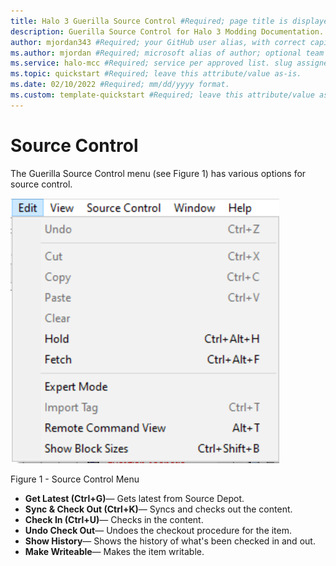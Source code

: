 ```yaml
---
title: Halo 3 Guerilla Source Control #Required; page title is displayed in search results. Include the brand.
description: Guerilla Source Control for Halo 3 Modding Documentation. #Required; article description that is displayed in search results. 
author: mjordan343 #Required; your GitHub user alias, with correct capitalization.
ms.author: mjordan #Required; microsoft alias of author; optional team alias.
ms.service: halo-mcc #Required; service per approved list. slug assigned by ACOM.
ms.topic: quickstart #Required; leave this attribute/value as-is.
ms.date: 02/10/2022 #Required; mm/dd/yyyy format.
ms.custom: template-quickstart #Required; leave this attribute/value as-is.
---
```


# Source Control

The Guerilla Source Control menu (see Figure 1) has various options for source control.

![View of the Source Control menu](./media/H3_Guerrilla_EditMenu.png)

Figure 1 - Source Control Menu

- **Get Latest (Ctrl+G)**— Gets latest from Source Depot.
- **Sync & Check Out (Ctrl+K)**— Syncs and checks out the content.
- **Check In (Ctrl+U)**— Checks in the content.
- **Undo Check Out**— Undoes the checkout procedure for the item.
- **Show History**— Shows the history of what's been checked in and out.
- **Make Writeable**— Makes the item writable.
